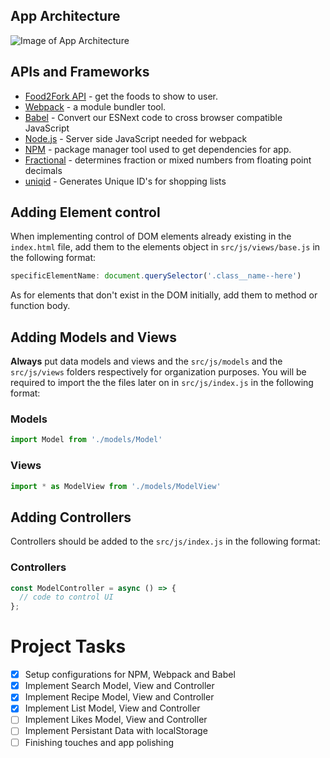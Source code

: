 ## App Architecture
![Image of App Architecture](https://2thwfa.bn.files.1drv.com/y4m71hwb6hYC9VPGBKo-iHWUJVARCaSLfrnibC2X81AdqplWzFCMOqERGQzHYZcg69kH7-1fWDRbez0YJvIEweSyi4xvsGOqOGkH0h7666uWW1t9RcAwVBagbHkYYZBtUMuxjt65O1EYWec1LQuN90PZKgBGryjDH-a_jBgxfhp6hX-q2PMORjDQdOJ5bINHp76n9pCAqyy9SfpmTP6P4o_9Q?width=1920&height=1080&cropmode=none)

## APIs and Frameworks
* [Food2Fork API](http://food2fork.com/about/api) - get the foods to show to user.
* [Webpack](https://webpack.js.org/) - a module bundler tool.
* [Babel](https://babeljs.io/) - Convert our ESNext code to cross browser compatible JavaScript
* [Node.js](https://nodejs.org/en/) - Server side JavaScript needed for webpack
* [NPM](https://www.npmjs.com/) - package manager tool used to get dependencies for app.
* [Fractional](https://github.com/ekg/fraction.js) - determines fraction or mixed numbers from floating point decimals
* [uniqid](https://github.com/adamhalasz/uniqid) - Generates Unique ID's for shopping lists

## Adding Element control
When implementing control of DOM elements already existing in the `index.html` file, add them to the elements object in `src/js/views/base.js` in the following format:

```javascript
specificElementName: document.querySelector('.class__name--here')
```
As for elements that don't exist in the DOM initially, add them to method or function body.

## Adding Models and Views
__Always__ put data models and views and the `src/js/models` and the `src/js/views` folders respectively for organization purposes. You will be required to import the the files later on in `src/js/index.js` in the following format:

### Models
```javascript
import Model from './models/Model'
```
### Views
```javascript
import * as ModelView from './models/ModelView'
```

## Adding Controllers
Controllers should be added to the `src/js/index.js` in the following format:

### Controllers
```javascript
const ModelController = async () => {
  // code to control UI
};
```

# Project Tasks

- [x] Setup configurations for NPM, Webpack and Babel
- [x] Implement Search Model, View and Controller
- [x] Implement Recipe Model, View and Controller
- [x] Implement List Model, View and Controller
- [ ] Implement Likes Model, View and Controller
- [ ] Implement Persistant Data with localStorage
- [ ] Finishing touches and app polishing
